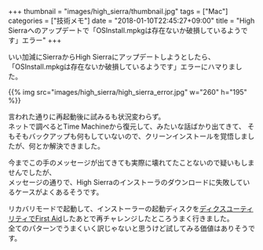 +++
thumbnail = "images/high_sierra/thumbnail.jpg"
tags = ["Mac"]
categories = ["技術メモ"]
date = "2018-01-10T22:45:27+09:00"
title = "High Sierraへのアップデートで「OSInstall.mpkgは存在ないか破損しているようです」エラー"
+++

いい加減にSierraからHigh Sierraにアップデートしようとしたら、
「OSInstall.mpkgは存在ないか破損しているようです」エラーにハマりました。

{{% img src="images/high_sierra/high_sierra_error.jpg" w="260" h="195" %}}

言われた通りに再起動後に試みるも状況変わらず。  
ネットで調べるとTime Machineから復元して、みたいな話ばかり出てきて、
そもそもバックアップも何もしていないので、クリーンインストールを覚悟しましたが、何とか解決できました。

今までこの手のメッセージが出てきても実際に壊れてたことないので疑いもしませんでしたが、  
メッセージの通りで、High Sierraのインストーラのダウンロードに失敗しているケースがよくあるそうです。  

リカバリモードで起動して、インストーラーの起動ディスクを[ディクスユーティリティでFirst Aid](https://support.apple.com/ja-jp/guide/disk-utility/dskutl1040/mac
)したあとで再チャレンジしたところうまく行きました。  
全てのパターンでうまくいく訳じゃないと思うけど試してみる価値はありそうです。


